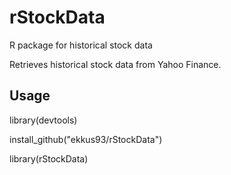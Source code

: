# rStockData
R package for historical stock data

Retrieves historical stock data from Yahoo Finance.

## Usage
  library(devtools)
  
  install_github("ekkus93/rStockData")
  
  library(rStockData)

